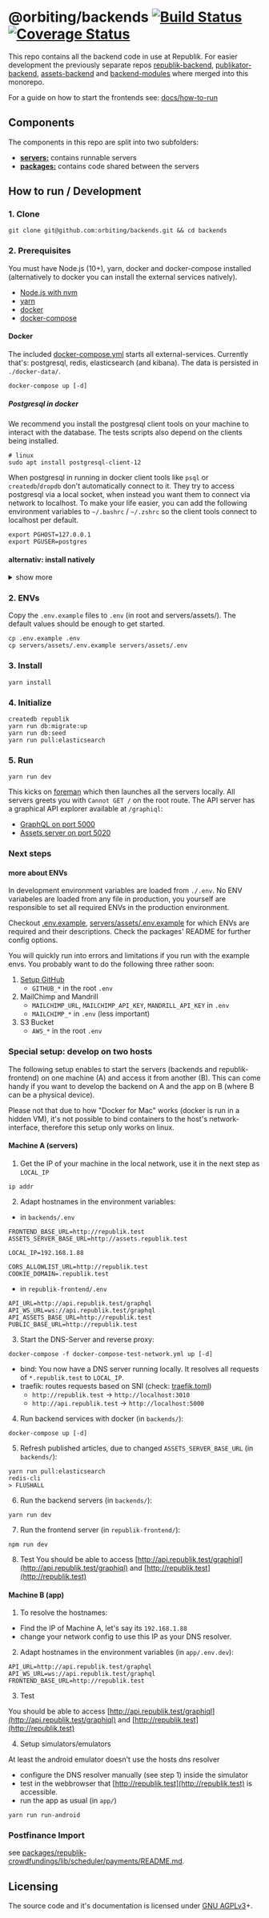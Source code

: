 # @orbiting/backends [![Build Status](https://travis-ci.com/orbiting/backends.svg?branch=master)](https://travis-ci.com/orbiting/backends) [![Coverage Status](https://coveralls.io/repos/github/orbiting/backends/badge.svg?branch=master)](https://coveralls.io/github/orbiting/backends?branch=master)

This repo contains all the backend code in use at Republik. For easier development the previously separate repos [republik-backend](https://github.com/orbiting/republik-backend), [publikator-backend](https://github.com/orbiting/publikator-backend), [assets-backend](https://github.com/orbiting/assets-backend) and [backend-modules](https://github.com/orbiting/backend-modules) where merged into this monorepo.

For a guide on how to start the frontends see: [docs/how-to-run](https://github.com/orbiting/docs/blob/master/guides/how-to-run.md)

## Components

The components in this repo are split into two subfolders:

- [**servers:**](/servers) contains runnable servers
- [**packages:**](/packages) contains code shared between the servers

## How to run / Development

### 1. Clone

```
git clone git@github.com:orbiting/backends.git && cd backends
```

### 2. Prerequisites

You must have Node.js (10+), yarn, docker and docker-compose installed (alternatively to docker you can install the external services natively).

- [Node.js with nvm](https://github.com/nvm-sh/nvm#install--update-script)
- [yarn](https://yarnpkg.com/en/docs/install)
- [docker](https://docs.docker.com/install/)
- [docker-compose](https://docs.docker.com/compose/install/)

#### Docker

The included [docker-compose.yml](docker-compose.yml) starts all external-services. Currently that's: postgresql, redis, elasticsearch (and kibana).
The data is persisted in `./docker-data/`.

```
docker-compose up [-d]
```

##### Postgresql in docker

We recommend you install the postgresql client tools on your machine to interact with the database. The tests scripts also depend on the clients being installed.

```
# linux
sudo apt install postgresql-client-12
```

When postgresql in running in docker client tools like `psql` or `createdb`/`dropdb` don't automatically connect to it. They try to access postgresql via a local socket, when instead you want them to connect via network to localhost. To make your life easier, you can add the following environment variables to `~/.bashrc` / `~/.zshrc` so the client tools connect to localhost per default.

```
export PGHOST=127.0.0.1
export PGUSER=postgres
```

#### alternativ: install natively

<details><summary>show more</summary>
<p>
As an alternative to docker(-compose) you can install the external-services natively:

On macOS with [homebrew](https://brew.sh/):

```
brew install postgresql redis nvm elasticsearch
nvm install 14
nvm alias default 14
npm install -g yarn@1.22
brew services start postgresql
brew services start redis
brew services start elasticsearch
```

#### Docker Kibana accessing native Elasticsearch

```bash
docker run -p 5601:5601 -e ELASTICSEARCH_HOSTS=http://host.docker.internal:9200 docker.elastic.co/kibana/kibana-oss:6.7.0
```

Note:

- Elasticsearch and Kibana versions must match, ckeck ES version at `http://localhost:9200/`
- `ELASTICSEARCH_HOSTS` must be accessible [within docker](https://nickjanetakis.com/blog/docker-tip-65-get-your-docker-hosts-ip-address-from-in-a-container).

</p>
</details>

### 2. ENVs

Copy the `.env.example` files to `.env` (in root and servers/assets/). The default values should be enough to get started.

```
cp .env.example .env
cp servers/assets/.env.example servers/assets/.env
```

### 3. Install

```
yarn install
```

### 4. Initialize

```
createdb republik
yarn run db:migrate:up
yarn run db:seed
yarn run pull:elasticsearch
```

### 5. Run

```
yarn run dev
```

This kicks on [foreman](https://github.com/strongloop/node-foreman) which then launches all the servers locally.
All servers greets you with `Cannot GET /` on the root route. The API server has a graphical API explorer available at `/graphiql`:

- [GraphQL on port 5000](http://localhost:5000/graphiql)
- [Assets server on port 5020](http://localhost:5020/)

### Next steps

#### more about ENVs

In development environment variables are loaded from `./.env`.
No ENV variabeles are loaded from any file in production, you yourself are responsible to set all required ENVs in the production environment.

Checkout [.env.example](.env.example), [servers/assets/.env.example](servers/assets/.env.example) for which ENVs are required and their descriptions. Check the packages' README for further config options.

You will quickly run into errors and limitations if you run with the example envs. You probably want to do the following three rather soon:

1. [Setup GitHub](packages/publikator#github)
   - `GITHUB_*` in the root `.env`
2. MailChimp and Mandrill
   - `MAILCHIMP_URL`, `MAILCHIMP_API_KEY`, `MANDRILL_API_KEY` in `.env`
   - `MAILCHIMP_*` in `.env` (less important)
3. S3 Bucket
   - `AWS_*` in the root `.env`

### Special setup: develop on two hosts

The following setup enables to start the servers (backends and republik-frontend) on one machine (A) and access it from another (B). This can come handy if you want to develop the backend on A and the app on B (where B can be a physical device).

Please not that due to how "Docker for Mac" works (docker is run in a hidden VM), it's not possible to bind containers to the host's network-interface, therefore this setup only works on linux.

#### Machine A (servers)

1. Get the IP of your machine in the local network, use it in the next step as `LOCAL_IP`

```
ip addr
```

2. Adapt hostnames in the environment variables:

- in `backends/.env`

```
FRONTEND_BASE_URL=http://republik.test
ASSETS_SERVER_BASE_URL=http://assets.republik.test

LOCAL_IP=192.168.1.88

CORS_ALLOWLIST_URL=http://republik.test
COOKIE_DOMAIN=.republik.test
```

- in `republik-frontend/.env`

```
API_URL=http://api.republik.test/graphql
API_WS_URL=ws://api.republik.test/graphql
API_ASSETS_BASE_URL=http://republik.test
PUBLIC_BASE_URL=http://republik.test
```

3. Start the DNS-Server and reverse proxy:

```
docker-compose -f docker-compose-test-network.yml up [-d]
```

- bind: You now have a DNS server running locally. It resolves all requests of `*.republik.test` to `LOCAL_IP`.
- traefik: routes requests based on SNI (check: [traefik.toml](.docker-config/traefik/traefik.toml))
  - `http://republik.test` -> `http://localhost:3010`
  - `http://api.republik.test` -> `http://localhost:5000`

4. Run backend services with docker (in `backends/`):

```
docker-compose up [-d]
```

5. Refresh published articles, due to changed `ASSETS_SERVER_BASE_URL` (in `backends/`):

```
yarn run pull:elasticsearch
redis-cli
> FLUSHALL
```

6. Run the backend servers (in `backends/`):

```
yarn run dev
```

7. Run the frontend server (in `republik-frontend/`):

```
npm run dev
```

8. Test
   You should be able to access [http://api.republik.test/graphiql](http://api.republik.test/graphiql) and [http://republik.test](http://republik.test)

#### Machine B (app)

1. To resolve the hostnames:

- Find the IP of Machine A, let's say its `192.168.1.88`
- change your network config to use this IP as your DNS resolver.

2. Adapt hostnames in the environment variables (in `app/.env.dev`):

```
API_URL=http://api.republik.test/graphql
API_WS_URL=ws://api.republik.test/graphql
FRONTEND_BASE_URL=http://republik.test
```

3. Test

You should be able to access [http://api.republik.test/graphiql](http://api.republik.test/graphiql) and [http://republik.test](http://republik.test)

4. Setup simulators/emulators

At least the android emulator doesn't use the hosts dns resolver

- configure the DNS resolver manually (see step 1) inside the simulator
- test in the webbrowser that [http://republik.test](http://republik.test) is accessible.
- run the app as usual (in `app/`)

```
yarn run run-android
```

### Postfinance Import

see [packages/republik-crowdfundings/lib/scheduler/payments/README.md](packages/republik-crowdfundings/lib/scheduler/payments/README.md).

## Licensing

The source code and it's documentation is licensed under [GNU AGPLv3](LICENSE)+.
